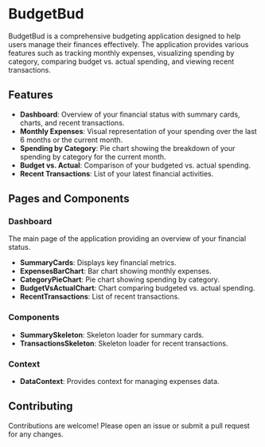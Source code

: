 # BudgetBud

BudgetBud is a comprehensive budgeting application designed to help users manage their finances effectively. The application provides various features such as tracking monthly expenses, visualizing spending by category, comparing budget vs. actual spending, and viewing recent transactions.

## Features

- **Dashboard**: Overview of your financial status with summary cards, charts, and recent transactions.
- **Monthly Expenses**: Visual representation of your spending over the last 6 months or the current month.
- **Spending by Category**: Pie chart showing the breakdown of your spending by category for the current month.
- **Budget vs. Actual**: Comparison of your budgeted vs. actual spending.
- **Recent Transactions**: List of your latest financial activities.

## Pages and Components

### Dashboard

The main page of the application providing an overview of your financial status.

- **SummaryCards**: Displays key financial metrics.
- **ExpensesBarChart**: Bar chart showing monthly expenses.
- **CategoryPieChart**: Pie chart showing spending by category.
- **BudgetVsActualChart**: Chart comparing budgeted vs. actual spending.
- **RecentTransactions**: List of recent transactions.

### Components

- **SummarySkeleton**: Skeleton loader for summary cards.
- **TransactionsSkeleton**: Skeleton loader for recent transactions.

### Context

- **DataContext**: Provides context for managing expenses data.

## Contributing

Contributions are welcome! Please open an issue or submit a pull request for any changes.


